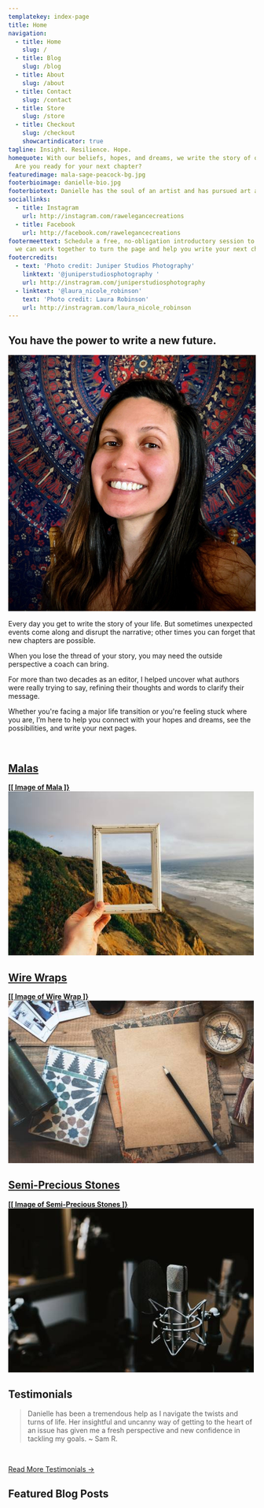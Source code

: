 ```yaml
---
templatekey: index-page
title: Home
navigation:
  - title: Home
    slug: /
  - title: Blog
    slug: /blog
  - title: About
    slug: /about
  - title: Contact
    slug: /contact
  - title: Store
    slug: /store
  - title: Checkout
    slug: /checkout
    showcartindicator: true
tagline: Insight. Resilience. Hope.
homequote: With our beliefs, hopes, and dreams, we write the story of our lives.
  Are you ready for your next chapter?
featuredimage: mala-sage-peacock-bg.jpg
footerbioimage: danielle-bio.jpg
footerbiotext: Danielle has the soul of an artist and has pursued art as a way of life. Santa Fe fits her well.
sociallinks:
  - title: Instagram
    url: http://instagram.com/rawelegancecreations
  - title: Facebook
    url: http://facebook.com/rawelegancecreations
footermeettext: Schedule a free, no-obligation introductory session to learn how
  we can work together to turn the page and help you write your next chapter.
footercredits:
  - text: 'Photo credit: Juniper Studios Photography'
    linktext: '@juniperstudiosphotography '
    url: http://instragram.com/juniperstudiosphotography
  - linktext: '@laura_nicole_robinson'
    text: 'Photo credit: Laura Robinson'
    url: http://instragram.com/laura_nicole_robinson
---
```


## You have the power to write a new future.

![](danielle-bio.jpg '#position=relative;float=right;width=50%;margin=0 0 20px 20px;')

Every day you get to write the story of your life. But sometimes unexpected events come along and disrupt the narrative; other times you can forget that new chapters are possible.

When you lose the thread of your story, you may need the outside perspective a coach can bring.

For more than two decades as an editor, I helped uncover what authors were really trying to say, refining their thoughts and words to clarify their message.

Whether you're facing a major life transition or you're feeling stuck where you are, I’m here to help you connect with your hopes and dreams, see the possibilities, and write your next pages.

<br style="clear: both"/>

<vertical-tiles-grid>
<a href="/coaching">
<h2>Malas</h2>
<strong>[[ Image of Mala ]}</strong>
<div class="img-wrapper"><img src="./pine-watt-3_Xwxya43hE-unsplash.jpg" /></div>
</a>
<a href="/blog">
<h2>Wire Wraps</h2>
<strong>[[ Image of Wire Wrap ]}</strong>
<div class="img-wrapper"><img src="./rana-sawalha-W_-6PWGbYaU-unsplash.jpg" /></div>
</a>
<a href="/speaking">
<h2>Semi-Precious Stones</h2>
<strong>[[ Image of Semi-Precious Stones ]}</strong>
<div class="img-wrapper"><img src="./jonathan-velasquez-c1ZN57GfDB0-unsplash.jpg" /></div>
</a>
</vertical-tiles-grid>

## Testimonials

> Danielle has been a tremendous help as I navigate the twists and turns of life. Her insightful and uncanny way of getting to the heart of an issue has given me a fresh perspective and new confidence in tackling my goals. ~ Sam R.

<br />

[Read More Testimonials &rarr;](/testimonials)

## Featured Blog Posts

<post-grid featured="true" count="3"></post-grid>
